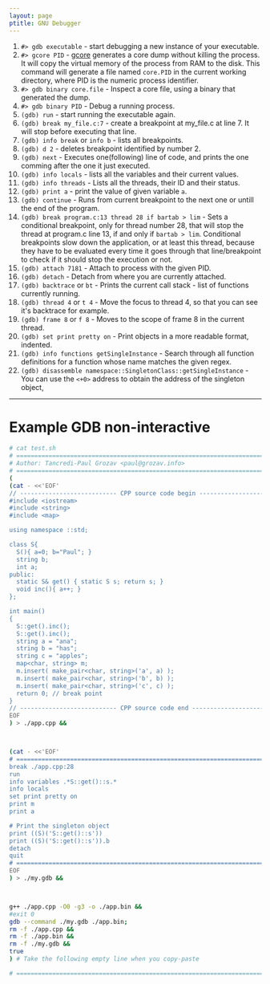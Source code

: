 ```yaml
---
layout: page
ptitle: GNU Debugger
---
```


1. `#> gdb executable` - start debugging a new instance of your executable.
1. `#> gcore PID` - [gcore](http://man7.org/linux/man-pages/man1/gcore.1.html) generates a core dump without killing the process. It will copy the virtual memory of the process from RAM to the disk. This command will generate a file named `core.PID` in the current working directory, where PID is the numeric process identifier.
1. `#> gdb binary core.file` - Inspect a core file, using a binary that generated the dump.
1. `#> gdb binary PID` - Debug a running process.
2. `(gdb) run` - start running the executable again.
3. `(gdb) break my_file.c:7` - create a breakpoint at my_file.c at line 7. It will stop before executing that line.
4. `(gdb) info break` or `info b` - lists all breakpoints.
5. `(gdb) d 2` - deletes breakpoint identified by number 2.
6. `(gdb) next` - Executes one(following) line of code, and prints the one comming after the one it just executed.
7. `(gdb) info locals` - lists all the variables and their current values.
8. `(gdb) info threads` - Lists all the threads, their ID and their status.
9. `(gdb) print a` - print the value of given variable `a`.
10. `(gdb) continue` - Runs from current breakpoint to the next one or untill the end of the program.
11. `(gdb) break program.c:13 thread 28 if bartab > lim` - Sets a conditional breakpoint, only for thread number 28, that will stop the thread at program.c line 13, if and only if `bartab > lim`. Conditional breakpoints slow down the application, or at least this thread, because they have to be evaluated every time it goes through that line/breakpoint to check if it should stop the execution or not.
12. `(gdb) attach 7181` - Attach to process with the given PID.
13. `(gdb) detach` - Detach from where you are currently attached.
14. `(gdb) backtrace` or `bt` - Prints the current call stack - list of functions currently running.
15. `(gdb) thread 4` or `t 4` - Move the focus to thread 4, so that you can see it's backtrace for example.
16. `(gdb) frame 8` or `f 8` - Moves to the scope of frame 8 in the current thread.
17. `(gdb) set print pretty on` - Print objects in a more readable format, indented.
1. `(gdb) info functions getSingleInstance` - Search through all function definitions for a function whose name matches the given regex.
1. `(gdb) disassemble namespace::SingletonClass::getSingleInstance` - You can use the `<+0>` address to obtain the address of the singleton object,

---

# Example GDB non-interactive
```bash
# cat test.sh
# ============================================================================ #
# Author: Tancredi-Paul Grozav <paul@grozav.info>
# ============================================================================ #
(
(cat - <<'EOF'
// --------------------------- CPP source code begin ------------------------ //
#include <iostream>
#include <string>
#include <map>

using namespace ::std;

class S{
  S(){ a=0; b="Paul"; }
  string b;
  int a;
public:
  static S& get() { static S s; return s; }
  void inc(){ a++; }
};

int main()
{
  S::get().inc();
  S::get().inc();
  string a = "ana";
  string b = "has";
  string c = "apples";
  map<char, string> m;
  m.insert( make_pair<char, string>('a', a) );
  m.insert( make_pair<char, string>('b', b) );
  m.insert( make_pair<char, string>('c', c) );
  return 0; // break point
}
// --------------------------- CPP source code end -------------------------- //
EOF
) > ./app.cpp &&



(cat - <<'EOF'
# ============================================================================ #
break ./app.cpp:28
run
info variables .*S::get()::s.*
info locals
set print pretty on
print m
print a

# Print the singleton object
print ((S)('S::get()::s'))
print ((S)('S::get()::s')).b
detach
quit
# ============================================================================ #
EOF
) > ./my.gdb &&



g++ ./app.cpp -O0 -g3 -o ./app.bin &&
#exit 0
gdb --command ./my.gdb ./app.bin;
rm -f ./app.cpp &&
rm -f ./app.bin &&
rm -f ./my.gdb &&
true
) # Take the following empty line when you copy-paste

# ============================================================================ #
```
